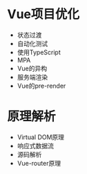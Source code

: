 # Vue项目优化

- 状态过渡
- 自动化测试
- 使用TypeScript
- MPA
- Vue的异构
- 服务端渲染
- Vue的pre-render

# 原理解析

- Virtual DOM原理
- 响应式数据流
- 源码解析
- Vue-router原理
